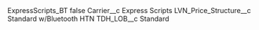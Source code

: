 <?xml version="1.0" encoding="UTF-8"?>
<CustomMetadata xmlns="http://soap.sforce.com/2006/04/metadata" xmlns:xsi="http://www.w3.org/2001/XMLSchema-instance" xmlns:xsd="http://www.w3.org/2001/XMLSchema">
    <label>ExpressScripts_BT</label>
    <protected>false</protected>
    <values>
        <field>Carrier__c</field>
        <value xsi:type="xsd:string">Express Scripts</value>
    </values>
    <values>
        <field>LVN_Price_Structure__c</field>
        <value xsi:type="xsd:string">Standard w/Bluetooth HTN</value>
    </values>
    <values>
        <field>TDH_LOB__c</field>
        <value xsi:type="xsd:string">Standard</value>
    </values>
</CustomMetadata>
